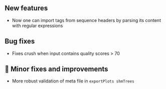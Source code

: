 ## New features

- Now one can import tags from sequence headers by parsing its content with regular expressions

## Bug fixes

- Fixes crush when input contains quality scores > 70

## 👷 Minor fixes and improvements

- More robust validation of meta file in `exportPlots shmTrees`
